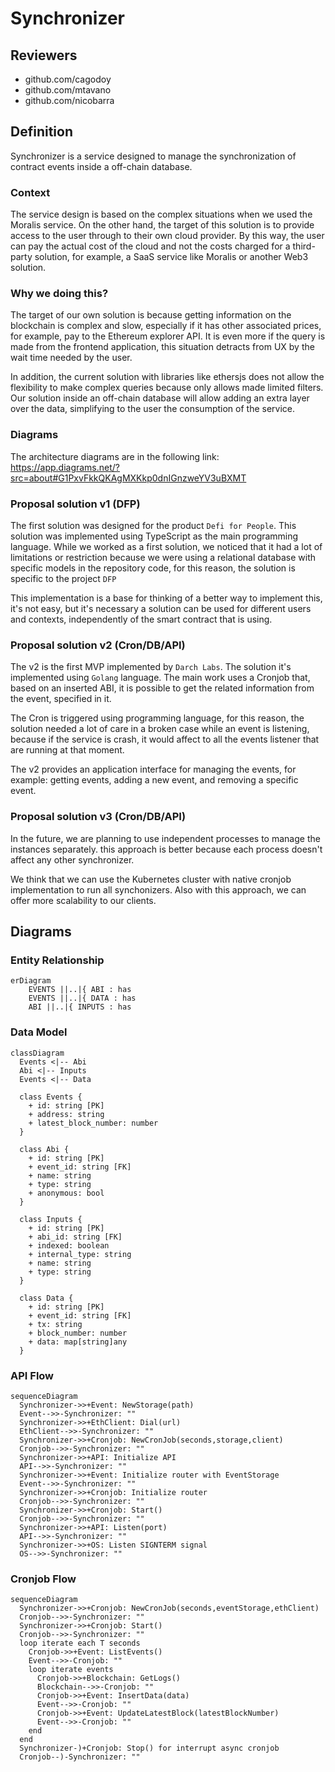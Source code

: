 # Synchronizer

## Reviewers

- github.com/cagodoy
- github.com/mtavano
- github.com/nicobarra

## Definition

Synchronizer is a service designed to manage the synchronization of contract events inside a off-chain database.

### Context

The service design is based on the complex situations when we used the Moralis service. On the other hand, the target of this solution is to provide access to the user through to their own cloud provider. By this way, the user can pay the actual cost of the cloud and not the costs charged for a third-party solution, for example, a SaaS service like Moralis or another Web3 solution.

### Why we doing this?

The target of our own solution is because getting information on the blockchain is complex and slow, especially if it has other associated prices, for example, pay to the Ethereum explorer API. It is even more if the query is made from the frontend application, this situation detracts from UX by the wait time needed by the user.

In addition, the current solution with libraries like ethersjs does not allow the flexibility to make complex queries because only allows made limited filters. Our solution inside an off-chain database will allow adding an extra layer over the data, simplifying to the user the consumption of the service.

### Diagrams

The architecture diagrams are in the following link:
https://app.diagrams.net/?src=about#G1PxvFkkQKAgMXKkp0dnIGnzweYV3uBXMT

### Proposal solution v1 (DFP)

The first solution was designed for the product `Defi for People`. This solution was implemented using TypeScript as the main programming language. While we worked as a first solution, we noticed that it had a lot of limitations or restriction because we were using a relational database with specific models in the repository code, for this reason, the solution is specific to the project `DFP`

This implementation is a base for thinking of a better way to implement this, it's not easy, but it's necessary a solution can be used for different users and contexts, independently of the smart contract that is using.

### Proposal solution v2 (Cron/DB/API)

The v2 is the first MVP implemented by `Darch Labs`. The solution it's implemented using `Golang` language. The main work uses a Cronjob that, based on an inserted ABI, it is possible to get the related information from the event, specified in it.

The Cron is triggered using programming language, for this reason, the solution needed a lot of care in a broken case while an event is listening, because if the service is crash, it would affect to all the events listener that are running at that moment.

The v2 provides an application interface for managing the events, for example: getting events, adding a new event, and removing a specific event.

### Proposal solution v3 (Cron/DB/API)

In the future, we are planning to use independent processes to manage the instances separately. this approach is better because each process doesn't affect any other synchronizer.

We think that we can use the Kubernetes cluster with native cronjob implementation to run all synchonizers. Also with this approach, we can offer more scalability to our clients.

## Diagrams

### Entity Relationship

```mermaid
erDiagram
    EVENTS ||..|{ ABI : has
    EVENTS ||..|{ DATA : has
    ABI ||..|{ INPUTS : has
```

### Data Model

```mermaid
classDiagram
  Events <|-- Abi
  Abi <|-- Inputs
  Events <|-- Data

  class Events {
    + id: string [PK]
    + address: string
    + latest_block_number: number
  }

  class Abi {
    + id: string [PK]
    + event_id: string [FK]
    + name: string
    + type: string
    + anonymous: bool
  }

  class Inputs {
    + id: string [PK]
    + abi_id: string [FK]
    + indexed: boolean
    + internal_type: string
    + name: string
    + type: string
  }

  class Data {
    + id: string [PK]
    + event_id: string [FK]
    + tx: string
    + block_number: number
    + data: map[string]any
  }
```

### API Flow

```mermaid
sequenceDiagram
  Synchronizer->>+Event: NewStorage(path)
  Event-->>-Synchronizer: ""
  Synchronizer->>+EthClient: Dial(url)
  EthClient-->>-Synchronizer: ""
  Synchronizer->>+Cronjob: NewCronJob(seconds,storage,client)
  Cronjob-->>-Synchronizer: ""
  Synchronizer->>+API: Initialize API
  API-->>-Synchronizer: ""
  Synchronizer->>+Event: Initialize router with EventStorage
  Event-->>-Synchronizer: ""
  Synchronizer->>+Cronjob: Initialize router
  Cronjob-->>-Synchronizer: ""
  Synchronizer->>+Cronjob: Start()
  Cronjob-->>-Synchronizer: ""
  Synchronizer->>+API: Listen(port)
  API-->>-Synchronizer: ""
  Synchronizer->>+OS: Listen SIGNTERM signal
  OS-->>-Synchronizer: ""
```

### Cronjob Flow

```mermaid
sequenceDiagram
  Synchronizer->>+Cronjob: NewCronJob(seconds,eventStorage,ethClient)
  Cronjob-->>-Synchronizer: ""
  Synchronizer->>+Cronjob: Start()
  Cronjob-->>-Synchronizer: ""
  loop iterate each T seconds
    Cronjob->>+Event: ListEvents()
    Event-->>-Cronjob: ""
    loop iterate events
      Cronjob->>+Blockchain: GetLogs()
      Blockchain-->>-Cronjob: ""
      Cronjob->>+Event: InsertData(data)
      Event-->>-Cronjob: ""
      Cronjob->>+Event: UpdateLatestBlock(latestBlockNumber)
      Event-->>-Cronjob: ""
    end
  end
  Synchronizer-)+Cronjob: Stop() for interrupt async cronjob
  Cronjob--)-Synchronizer: ""
```
